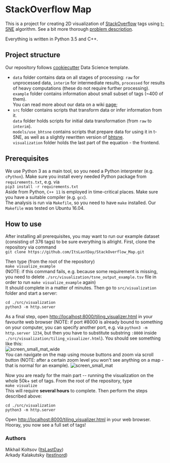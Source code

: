 # StackOverflow Map

This is a project for creating 2D visualization of [StackOverflow](http://stackoverflow.com/)
tags using [t-SNE](https://lvdmaaten.github.io/tsne/) 
algorithm. See a bit more thorough [problem description](https://github.com/ItsLastDay/StackOverflow_Map/wiki/Problem-description).

Everything is written in Python 3.5 and C++.

## Project structure

Our repository follows [cookiecutter](http://drivendata.github.io/cookiecutter-data-science/) Data Science template.  
  - `data` folder contains data on all stages of processing: `raw` for unprocessed data, `interim` for intermediate results, `processed` for results of heavy computations (these do not require further processing).  
  `example` folder contains information about small subset of tags (~400 of them).   
  You can read more about our data on a wiki [page](https://github.com/ItsLastDay/StackOverflow_Map/wiki/Data);
  - `src` folder contains scripts that transform data or infer information from it.  
  `data` folder holds scripts for initial data transformation (from `raw` to `interim`).  
  `models/use_bhtsne` contains scripts that prepare data for using it in t-SNE, as well as a slightly rewritten version of [bhtsne](https://github.com/lvdmaaten/bhtsne).  
  `visualization` folder holds the last part of the equation - the frontend. 
  
## Prerequisites

We use Python 3 as a main tool, so you need a Python interpreter (e.g. `cPython`).
Make sure you install every needed Python package from `requirements.txt`, e.g. via  
`pip3 install -r requirements.txt`  
Aside from Python, `C++ 11` is employed in time-critical places. Make sure you have a suitable compiler (e.g. `gcc`).  
The analysis is run via `Makefile`, so you need to have `make` installed. Our `Makefile` was tested on Ubuntu 16.04.


## How to use
After installing all prerequisites, you may want to run our example dataset (consisting of 376 tags) to be sure everything is allright. First, clone the repository via command  
`git clone https://github.com/ItsLastDay/StackOverflow_Map.git`  

Then type (from the root of the repository)  
`make visualize_example`  
(NOTE: if this command fails, e.g. because some requirement is missing, you need to delete `./src/visualization/tsne_output_example.tsv` file in order to run `make visualize_example` again)  
It should complete in a matter of minutes. Then go to `src/visualization` folder and start a server:  
```
cd ./src/visualization
python3 -m http.server
```  
As a final step, open [http://localhost:8000/tiling_visualizer.html](http://localhost:8000/tiling_visualizer.html) in your favourite web browser (NOTE: if port #8000 is already bound to something on your computer, you can specify another port, e.g. via `python3 -m http.server 1234`, but then you have to substitute substring `:8000` inside `./src/visualization/tiling_visualizer.html`). You should see something like this:  
![screen_small_mat_wide](https://cloud.githubusercontent.com/assets/6823298/20543474/fd363f1e-b116-11e6-876c-31124c40e976.jpg)  
You can navigate on the map using mouse buttons and zoom via scroll button (NOTE: after a certain zoom level you won't see anything on a map - that is normal for an example).
![screen_small_mat](https://cloud.githubusercontent.com/assets/6823298/20543477/025cc3b4-b117-11e6-8e4d-99ad35a68843.jpg)

Now you are ready for the main part -- running the visualization on the whole 50k+ set of tags. From the root of the repository, type  
`make visualize`  
This will require **several hours** to complete. Then perform the steps described above:
```
cd ./src/visualization
python3 -m http.server
```  
Open [http://localhost:8000/tiling_visualizer.html](http://localhost:8000/tiling_visualizer.html) in your web browser.   Hooray, you now see a full set of tags!

### Authors
Mikhail Koltsov ([ItsLastDay](https://github.com/ItsLastDay))  
Arkady Kalakutsky ([testlnord](https://github.com/testlnord))
